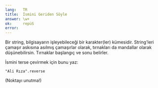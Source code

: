 ```yaml
---
lang:   TR
title:  İsmini Geriden Söyle
answer: \w+
ok:     repüS
error:  
---
```


Bir string, bilgisayarın işleyebileceği bir karakter(ler) kümesidir. String'leri çamaşır askısına
asılmış çamaşırlar olarak, tırnakları da mandallar olarak düşünebilirsin.  Tırnaklar başlangıç ve sonu belirler.

İsmini terse çevirmek için bunu yaz:

    "Ali Rıza".reverse

(Noktayı unutma!)
